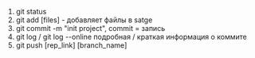 1. git status
2. git add [files] - добавляет файлы в satge
3. git commit -m "init project",  commit = запись
4. git log / git log --online подробная / краткая информация о коммите
5. git push [rep_link] [branch_name]